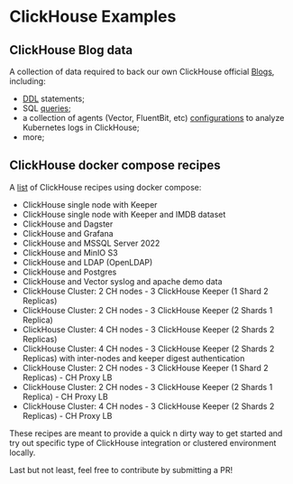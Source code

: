 # ClickHouse Examples
## ClickHouse Blog data

A collection of data required to back our own ClickHouse official [Blogs](clickhouse.com/blog), including:
- [DDL](./ethereum/schemas/) statements;
- SQL [queries](./ethereum/queries/);
- a collection of agents (Vector, FluentBit, etc) [configurations](./observability/README.md) to analyze Kubernetes logs in ClickHouse;
- more;

## ClickHouse docker compose recipes

A [list](./docker-compose-recipes/README.md) of ClickHouse recipes using docker compose:

- ClickHouse single node with Keeper
- ClickHouse single node with Keeper and IMDB dataset
- ClickHouse and Dagster
- ClickHouse and Grafana
- ClickHouse and MSSQL Server 2022
- ClickHouse and MinIO S3
- ClickHouse and LDAP (OpenLDAP)
- ClickHouse and Postgres
- ClickHouse and Vector syslog and apache demo data
- ClickHouse Cluster: 2 CH nodes - 3 ClickHouse Keeper (1 Shard 2 Replicas)
- ClickHouse Cluster: 2 CH nodes - 3 ClickHouse Keeper (2 Shards 1 Replica)
- ClickHouse Cluster: 4 CH nodes - 3 ClickHouse Keeper (2 Shards 2 Replicas)
- ClickHouse Cluster: 4 CH nodes - 3 ClickHouse Keeper (2 Shards 2 Replicas) with inter-nodes and keeper digest authentication
- ClickHouse Cluster: 2 CH nodes - 3 ClickHouse Keeper (1 Shard 2 Replicas) - CH Proxy LB
- ClickHouse Cluster: 2 CH nodes - 3 ClickHouse Keeper (2 Shards 1 Replica) - CH Proxy LB
- ClickHouse Cluster: 4 CH nodes - 3 ClickHouse Keeper (2 Shards 2 Replicas) - CH Proxy LB

These recipes are meant to provide a quick n dirty way to get started and try out specific type of ClickHouse integration or clustered environment locally.

Last but not least, feel free to contribute by submitting a PR!
